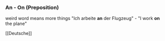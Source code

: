 ### An - On   (Preposition)

weird word means more things
"Ich arbeite **an** der Flugzeug" - "I work **on** the plane"



[[Deutsche]]